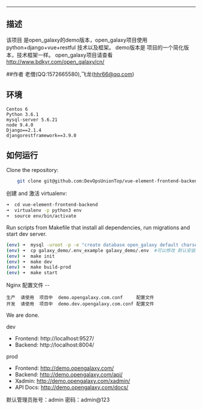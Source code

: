 ---

## 描述

该项目 是open_galaxy的demo版本，open_galaxy项目使用python+django+vue+restful 技术以及框架。 demo版本是 项目的一个简化版本，技术框架一样。
open_galaxy项目请查看 http://www.bdkyr.com/open_galaxy/cn/

##作者
 老僧(QQ:1572665580),飞龙(hhr66@qq.com)

## 环境

```
Centos 6
Python 3.6.1
mysql-server 5.6.21
node 9.4.0
Django==2.1.4
djangorestframework==3.9.0
```

## 如何运行

Clone the repository:

```zsh
    git clone git@github.com:DevOpsUnionTop/vue-element-frontend-backend.git
```

创建 and 激活 virtualenv:

```zsh
➜  cd vue-element-frontend-backend
➜  virtualenv -p python3 env
➜  source env/bin/activate
```

Run scripts from Makefile that install all dependencies, run migrations and start dev server.

```zsh
(env) ➜  mysql -uroot -p -e "create database open_galaxy default charset utf8;"
(env) ➜  cp galaxy_demo/.env_example galaxy_demo/.env  #可以修改 默认安装目录以及端口
(env) ➜  make init
(env) ➜  make dev
(env) ➜  make build-prod
(env) ➜  make start
```

Nginx 配置文件 --

```
生产  请使用  项目中  demo.opengalaxy.com.conf     配置文件
开发  请使用  项目中  demo.dev.opengalaxy.com.conf 配置文件
```

We are done.

dev

- Frontend: http://localhost:9527/
- Backend: http://localhost:8004/

prod

- Frontend: http://demo.opengalaxy.com/
- Backend: http://demo.opengalaxy.com/api/
- Xadmin: http://demo.opengalaxy.com/xadmin/
- API Docs: http://demo.opengalaxy.com/docs/

默认管理员账号：admin   密码：admin@123
